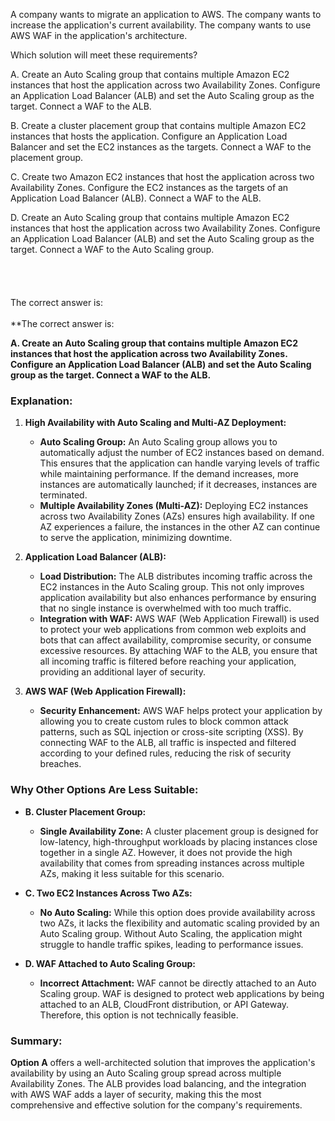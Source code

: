 A company wants to migrate an application to AWS. The company wants to increase the application's current availability. The company wants to use AWS WAF in the application's architecture.

Which solution will meet these requirements?

A. Create an Auto Scaling group that contains multiple Amazon EC2 instances that host the application across two Availability Zones. Configure an Application Load Balancer (ALB) and set the Auto Scaling group as the target. Connect a WAF to the ALB.

B. Create a cluster placement group that contains multiple Amazon EC2 instances that hosts the application. Configure an Application Load Balancer and set the EC2 instances as the targets. Connect a WAF to the placement group.

C. Create two Amazon EC2 instances that host the application across two Availability Zones. Configure the EC2 instances as the targets of an Application Load Balancer (ALB). Connect a WAF to the ALB.

D. Create an Auto Scaling group that contains multiple Amazon EC2 instances that host the application across two Availability Zones. Configure an Application Load Balancer (ALB) and set the Auto Scaling group as the target. Connect a WAF to the Auto Scaling group.
\
\
\
\
\
The correct answer is:\
\
**The correct answer is:

**A. Create an Auto Scaling group that contains multiple Amazon EC2 instances that host the application across two Availability Zones. Configure an Application Load Balancer (ALB) and set the Auto Scaling group as the target. Connect a WAF to the ALB.**

### Explanation:

1. **High Availability with Auto Scaling and Multi-AZ Deployment:**
    - **Auto Scaling Group:** An Auto Scaling group allows you to automatically adjust the number of EC2 instances based on demand. This ensures that the application can handle varying levels of traffic while maintaining performance. If the demand increases, more instances are automatically launched; if it decreases, instances are terminated.
    - **Multiple Availability Zones (Multi-AZ):** Deploying EC2 instances across two Availability Zones (AZs) ensures high availability. If one AZ experiences a failure, the instances in the other AZ can continue to serve the application, minimizing downtime.

2. **Application Load Balancer (ALB):**
    - **Load Distribution:** The ALB distributes incoming traffic across the EC2 instances in the Auto Scaling group. This not only improves application availability but also enhances performance by ensuring that no single instance is overwhelmed with too much traffic.
    - **Integration with WAF:** AWS WAF (Web Application Firewall) is used to protect your web applications from common web exploits and bots that can affect availability, compromise security, or consume excessive resources. By attaching WAF to the ALB, you ensure that all incoming traffic is filtered before reaching your application, providing an additional layer of security.

3. **AWS WAF (Web Application Firewall):**
    - **Security Enhancement:** AWS WAF helps protect your application by allowing you to create custom rules to block common attack patterns, such as SQL injection or cross-site scripting (XSS). By connecting WAF to the ALB, all traffic is inspected and filtered according to your defined rules, reducing the risk of security breaches.

### Why Other Options Are Less Suitable:

- **B. Cluster Placement Group:**
    - **Single Availability Zone:** A cluster placement group is designed for low-latency, high-throughput workloads by placing instances close together in a single AZ. However, it does not provide the high availability that comes from spreading instances across multiple AZs, making it less suitable for this scenario.

- **C. Two EC2 Instances Across Two AZs:**
    - **No Auto Scaling:** While this option does provide availability across two AZs, it lacks the flexibility and automatic scaling provided by an Auto Scaling group. Without Auto Scaling, the application might struggle to handle traffic spikes, leading to performance issues.

- **D. WAF Attached to Auto Scaling Group:**
    - **Incorrect Attachment:** WAF cannot be directly attached to an Auto Scaling group. WAF is designed to protect web applications by being attached to an ALB, CloudFront distribution, or API Gateway. Therefore, this option is not technically feasible.

### Summary:

**Option A** offers a well-architected solution that improves the application's availability by using an Auto Scaling group spread across multiple Availability Zones. The ALB provides load balancing, and the integration with AWS WAF adds a layer of security, making this the most comprehensive and effective solution for the company's requirements.
